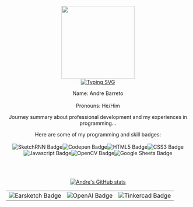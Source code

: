 <div id="header" align="center">
  <img src="https://i.imgur.com/DQtEKwl.png" width="200"/>
</div>

<div id="intro" align="center">
<a href="https://git.io/typing-svg"><img src="https://readme-typing-svg.demolab.com?font=Fira+Code&pause=1000&random=false&width=500&lines=Hello!+%F0%9F%91%8B+Allow+me+to+introduce+myself!" alt="Typing SVG" /></a>

<p>
  Name: Andre Barreto <br></br>
  Pronouns: He/Him

  Journey summary about professional development and my experiences in programming...
</p>
</div>

<div id="badges" align="center">
  Here are some of my programming and skill badges: <br></br>

  <table>
  <tr>
    <td><img src="https://img.shields.io/badge/EarSketch-purple?style=for-the-badge&logo=applemusic&logoColor=white" alt="Earsketch Badge"/></td>
    <td><img src="https://img.shields.io/badge/ChatGPT-green?style=for-the-badge&logo=openai&logoColor=white" alt="OpenAI Badge"/></td>
    <td><img src="https://img.shields.io/badge/Tinkercad-lightblue?style=for-the-badge&logo=tinkercad&logoColor=white" alt="Tinkercad Badge"/></td>
  </tr>
  
  
  
  <img src="https://img.shields.io/badge/Excalidraw-orange?style=for-the-badge&logo=excalidraw&logoColor=white" alt="SketchRNN Badge"/>
  <img src="https://img.shields.io/badge/Codepen-pink?style=for-the-badge&logo=codepen&logoColor=white" alt="Codepen Badge"/>
  <img src="https://img.shields.io/badge/HTML5-red?style=for-the-badge&logo=HTML5&logoColor=white" alt="HTML5 Badge"/>
  <img src="https://img.shields.io/badge/CSS3-blue?style=for-the-badge&logo=CSS3&logoColor=white" alt="CSS3 Badge"/>
  <img src="https://img.shields.io/badge/Javascript-yellow?style=for-the-badge&logo=javascript&logoColor=white" alt="Javascript Badge"/>
  <img src="https://img.shields.io/badge/OpenCV-grey?style=for-the-badge&logo=opencv&logoColor=white" alt="OpenCV Badge"/>
  <img src="https://img.shields.io/badge/Google Sheets-darkgreen?style=for-the-badge&logo=googlesheets&logoColor=white" alt="Google Sheets Badge"/>
  

  <br></br>
</div>

<div id="projects" align="left">

</div>

<div id="stats" align="center">
  
[![Andre's GitHub stats](https://github-readme-stats.vercel.app/api?username=andrebarretocubed)](https://github.com/anuraghazra/github-readme-stats)
  
</div>
<!--
**andrebarretocubed/andrebarretocubed** is a ✨ _special_ ✨ repository because its `README.md` (this file) appears on your GitHub profile.

Here are some ideas to get you started:

- 🔭 I’m currently working on ...
- 🌱 I’m currently learning ...
- 👯 I’m looking to collaborate on ...
- 🤔 I’m looking for help with ...
- 💬 Ask me about ...
- 📫 How to reach me: ...
- 😄 Pronouns: ...
- ⚡ Fun fact: ...
-->


